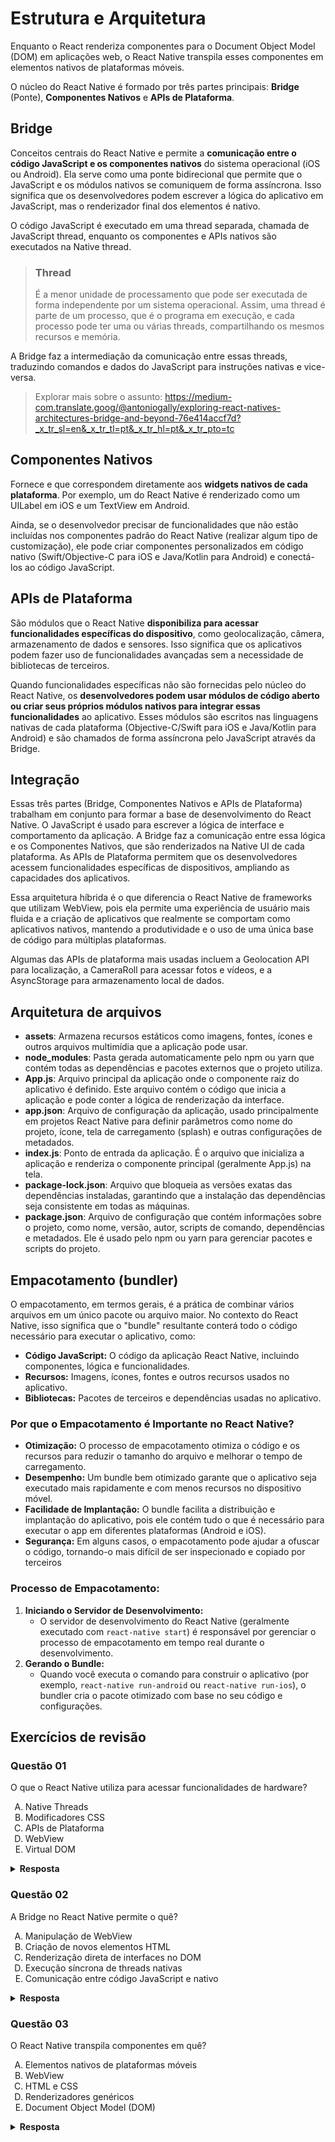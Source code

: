 # Estrutura e Arquitetura

Enquanto o React renderiza componentes para o Document Object Model (DOM) em aplicações web, o React Native transpila esses componentes em elementos nativos de plataformas móveis. 

O núcleo do React Native é formado por três partes principais: **Bridge** (Ponte), **Componentes Nativos** e **APIs de Plataforma**.

## Bridge

Conceitos centrais do React Native e permite a **comunicação entre o código JavaScript e os componentes nativos** do sistema operacional (iOS ou Android). Ela serve como uma ponte bidirecional que permite que o JavaScript e os módulos nativos se comuniquem de forma assíncrona. Isso significa que os desenvolvedores podem escrever a lógica do aplicativo em JavaScript, mas o renderizador final dos elementos é nativo.

O código JavaScript é executado em uma thread separada, chamada de JavaScript thread, enquanto os componentes e APIs nativos são executados na Native thread.

> ### Thread
> É a menor unidade de processamento que pode ser executada de forma independente por um sistema operacional. Assim, uma thread é parte de um processo, que é o programa em execução, e cada processo pode ter uma ou várias threads, compartilhando os mesmos recursos e memória.

A Bridge faz a intermediação da comunicação entre essas threads, traduzindo comandos e dados do JavaScript para instruções nativas e vice-versa.

> Explorar mais sobre o assunto: https://medium-com.translate.goog/@antoniogally/exploring-react-natives-architectures-bridge-and-beyond-76e414accf7d?_x_tr_sl=en&_x_tr_tl=pt&_x_tr_hl=pt&_x_tr_pto=tc

## Componentes Nativos

Fornece e que correspondem diretamente aos **widgets nativos de cada plataforma**. Por exemplo, um do React Native é renderizado como um UILabel em iOS e um TextView em Android. 

Ainda, se o desenvolvedor precisar de funcionalidades que não estão incluídas nos componentes padrão do React Native (realizar algum tipo de customização), ele pode criar componentes personalizados em código nativo (Swift/Objective-C para iOS e Java/Kotlin para Android) e conectá-los ao código JavaScript.

## APIs de Plataforma

São módulos que o React Native **disponibiliza para acessar funcionalidades específicas do dispositivo**, como geolocalização, câmera, armazenamento de dados e sensores. Isso significa que os aplicativos podem fazer uso de funcionalidades avançadas sem a necessidade de bibliotecas de terceiros.

Quando funcionalidades específicas não são fornecidas pelo núcleo do React Native, os **desenvolvedores podem usar módulos de código aberto ou criar seus próprios módulos nativos para integrar essas funcionalidades** ao aplicativo. Esses módulos são escritos nas linguagens nativas de cada plataforma (Objective-C/Swift para iOS e Java/Kotlin para Android) e são chamados de forma assíncrona pelo JavaScript através da Bridge.

## Integração

Essas três partes (Bridge, Componentes Nativos e APIs de Plataforma) trabalham em conjunto para formar a base de desenvolvimento do React Native. O JavaScript é usado para escrever a lógica de interface e comportamento da aplicação. A Bridge faz a comunicação entre essa lógica e os Componentes Nativos, que são renderizados na Native UI de cada plataforma. As APIs de Plataforma permitem que os desenvolvedores acessem funcionalidades específicas de dispositivos, ampliando as capacidades dos aplicativos.

Essa arquitetura híbrida é o que diferencia o React Native de frameworks que utilizam WebView, pois ela permite uma experiência de usuário mais fluida e a criação de aplicativos que realmente se comportam como aplicativos nativos, mantendo a produtividade e o uso de uma única base de código para múltiplas plataformas.

Algumas das APIs de plataforma mais usadas incluem a Geolocation API para localização, a CameraRoll para acessar fotos e vídeos, e a AsyncStorage para armazenamento local de dados.

## Arquitetura de arquivos

- **assets**: Armazena recursos estáticos como imagens, fontes, ícones e outros arquivos multimídia que a aplicação pode usar.
- **node_modules**: Pasta gerada automaticamente pelo npm ou yarn que contém todas as dependências e pacotes externos que o projeto utiliza.
- **App.js**: Arquivo principal da aplicação onde o componente raiz do aplicativo é definido. Este arquivo contém o código que inicia a aplicação e pode conter a lógica de renderização da interface.
- **app.json**: Arquivo de configuração da aplicação, usado principalmente em projetos React Native para definir parâmetros como nome do projeto, ícone, tela de carregamento (splash) e outras configurações de metadados.
- **index.js**: Ponto de entrada da aplicação. É o arquivo que inicializa a aplicação e renderiza o componente principal (geralmente App.js) na tela.
- **package-lock.json**: Arquivo que bloqueia as versões exatas das dependências instaladas, garantindo que a instalação das dependências seja consistente em todas as máquinas.
- **package.json**: Arquivo de configuração que contém informações sobre o projeto, como nome, versão, autor, scripts de comando, dependências e metadados. Ele é usado pelo npm ou yarn para gerenciar pacotes e scripts do projeto.

## Empacotamento (bundler) 

O empacotamento, em termos gerais, é a prática de combinar vários arquivos em um único pacote ou arquivo maior. No contexto do React Native, isso significa que o "bundle" resultante conterá todo o código necessário para executar o aplicativo, como: 

- **Código JavaScript:** O código da aplicação React Native, incluindo componentes, lógica e funcionalidades.
- **Recursos:** Imagens, ícones, fontes e outros recursos usados no aplicativo.
- **Bibliotecas:** Pacotes de terceiros e dependências usadas no aplicativo.

### Por que o Empacotamento é Importante no React Native?

- **Otimização:** O processo de empacotamento otimiza o código e os recursos para reduzir o tamanho do arquivo e melhorar o tempo de carregamento. 
- **Desempenho:** Um bundle bem otimizado garante que o aplicativo seja executado mais rapidamente e com menos recursos no dispositivo móvel. 
- **Facilidade de Implantação:** O bundle facilita a distribuição e implantação do aplicativo, pois ele contém tudo o que é necessário para executar o app em diferentes plataformas (Android e iOS). 
- **Segurança:** Em alguns casos, o empacotamento pode ajudar a ofuscar o código, tornando-o mais difícil de ser inspecionado e copiado por terceiros

### Processo de Empacotamento:

1. **Iniciando o Servidor de Desenvolvimento:**
    - O servidor de desenvolvimento do React Native (geralmente executado com `react-native start`) é responsável por gerenciar o processo de empacotamento em tempo real durante o desenvolvimento.
2. **Gerando o Bundle:**
    - Quando você executa o comando para construir o aplicativo (por exemplo, `react-native run-android` ou `react-native run-ios`), o bundler cria o pacote otimizado com base no seu código e configurações.

## Exercícios de revisão

### Questão 01
O que o React Native utiliza para acessar funcionalidades de hardware?

<ol type="A">
  <li>Native Threads</li>
  <li>Modificadores CSS</li>
  <li>APIs de Plataforma</li>
  <li> WebView</li>
  <li>Virtual DOM</li>
</ol>
<details>
  <summary><b>Resposta</b></summary>

**c. APIs de Plataforma**

*Explicação:*

O React Native utiliza APIs de plataforma para acessar funcionalidades de hardware, como:
Câmera, GPS/localização, Acelerômetro, Bluetooth, Sensores de proximidade, Armazenamento local, Microfone, entre outros.

Essas APIs podem ser acessadas por meio de módulos nativos já disponíveis ou criados sob medida, e o React Native faz a ponte entre o código JavaScript e o código nativo (Java/Kotlin para Android, Objective-C/Swift para iOS).

As outras alternativas não se aplicam:

a. Native Threads – são usadas internamente, mas não diretamente para acessar hardware.</br>
b. Modificadores CSS – não existem em React Native; o estilo é feito com objetos JavaScript.</br>
d. WebView – serve para renderizar conteúdo web, não para acessar hardware.</br>
e. Virtual DOM – é usado no React (web), mas o React Native não usa Virtual DOM.

</details>

### Questão 02
A Bridge no React Native permite o quê?

<ol type="A">
  <li>Manipulação de WebView</li>
  <li>Criação de novos elementos HTML</li>
  <li>Renderização direta de interfaces no DOM</li>
  <li>Execução síncrona de threads nativas</li>
  <li>Comunicação entre código JavaScript e nativo</li>
</ol>
<details>
  <summary><b>Resposta</b></summary>

**e. Comunicação entre código JavaScript e nativo**

*Explicação:*

A Bridge (ou ponte) no React Native é o mecanismo que permite a comunicação entre o código JavaScript e o código nativo (Java/Kotlin para Android e Objective-C/Swift para iOS). Essa ponte é essencial para que o React Native possa acessar funcionalidades nativas da plataforma, como sensores, câmera, GPS, entre outros.

As outras alternativas não se aplicam:

a. Manipulação de WebView – é uma funcionalidade específica, não relacionada diretamente à Bridge.<br>
b. Criação de novos elementos HTML – React Native não usa HTML; ele utiliza componentes nativos.<br>
c. Renderização direta de interfaces no DOM – o DOM é exclusivo da web, não usado em React Native.<br>
d. Execução síncrona de threads nativas – a comunicação via Bridge é assíncrona por padrão.

</details>

### Questão 03
O React Native transpila componentes em quê?

<ol type="A">
  <li>Elementos nativos de plataformas móveis</li>
  <li>WebView</li>
  <li>HTML e CSS</li>
  <li>Renderizadores genéricos</li>
  <li>Document Object Model (DOM)</li>
</ol>
<details>
  <summary><b>Resposta</b></summary>

**a. Elementos nativos de plataformas móveis**

*Explicação:*

O React Native transpila os componentes escritos em JavaScript para elementos nativos das plataformas móveis (Android e iOS). Isso significa que, ao invés de renderizar uma interface web, ele utiliza os componentes nativos da plataforma, proporcionando melhor desempenho e experiência de usuário.

As outras alternativas não se aplicam:

b. WebView – é usada para exibir conteúdo web, não para renderizar componentes do React Native.<br>
c. HTML e CSS – não são utilizados diretamente no React Native; o estilo é feito com objetos JavaScript.<br>
d. Renderizadores genéricos – não é um termo aplicável ao funcionamento do React Native.<br>
e. Document Object Model (DOM) – o DOM é exclusivo da web, enquanto o React Native usa componentes nativos.

</details>
